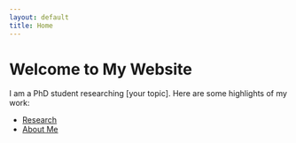 ```yaml
---
layout: default
title: Home
---
```

# Welcome to My Website
I am a PhD student researching [your topic]. Here are some highlights of my work:

- [Research](./research)
- [About Me](./about)
